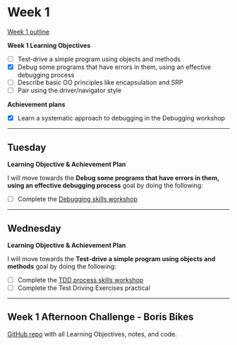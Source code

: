 # Week 1

[Week 1 outline](https://github.com/makersacademy/course/blob/master/week_outlines.md#week-1)

**Week 1 Learning Objectives**
- [ ] Test-drive a simple program using objects and methods
- [x] Debug some programs that have errors in them, using an effective debugging process
- [ ] Describe basic OO principles like encapsulation and SRP
- [ ] Pair using the driver/navigator style

**Achievement plans**
- [x] Learn a systematic approach to debugging in the Debugging workshop


---

## Tuesday

**Learning Objective & Achievement Plan**

I will move towards the **Debug some programs that have errors in them, using an effective debugging process** goal by doing the following:

- [ ] Complete the [Debugging skills workshop](https://github.com/hturnbull93/makers_notes/blob/master/skills_workshops/debugging.md)


---

## Wednesday

**Learning Objective & Achievement Plan**

I will move towards the **Test-drive a simple program using objects and methods** goal by doing the following:

- [ ] Complete the [TDD process skills workshop](https://github.com/hturnbull93/makers_notes/blob/master/skills_workshops/TDD_process.md)
- [ ] Complete the Test Driving Exercises practical

---

## Week 1 Afternoon Challenge - Boris Bikes

[GitHub repo](https://github.com/hturnbull93/boris-bikes) with all Learning Objectives, notes, and code.